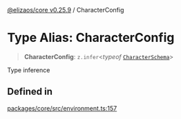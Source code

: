 [@elizaos/core v0.25.9](../index.md) / CharacterConfig

# Type Alias: CharacterConfig

> **CharacterConfig**: `z.infer`\<*typeof* [`CharacterSchema`](../variables/CharacterSchema.md)\>

Type inference

## Defined in

[packages/core/src/environment.ts:157](https://github.com/Shelpin/aeternalsv2/blob/main/packages/core/src/environment.ts#L157)
